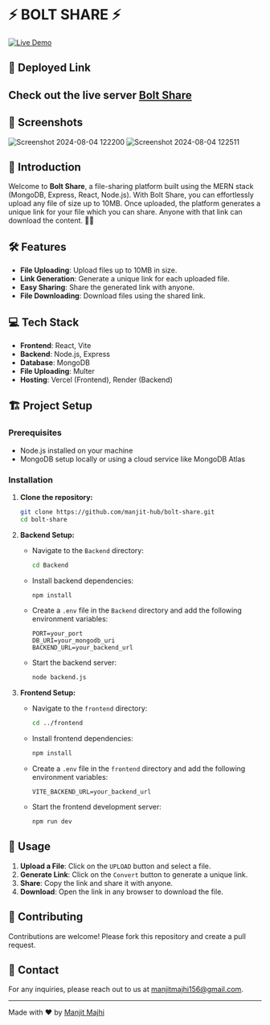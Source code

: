 # ⚡ BOLT SHARE ⚡

[![Live Demo](https://img.shields.io/badge/BOLT%20SHARE-Live%20Demo-brightgreen)](https://bolt-share.vercel.app/)

## 🚀 Deployed Link

## Check out the live server [Bolt Share](https://bolt-share.vercel.app/)

## 📸 Screenshots
![Screenshot 2024-08-04 122200](https://github.com/user-attachments/assets/69a53f51-f07d-48c2-a027-fffccdb647bf) 
![Screenshot 2024-08-04 122511](https://github.com/user-attachments/assets/4f175131-0455-4faf-9775-c97d53f405fb)


## 🌟 Introduction

Welcome to **Bolt Share**, a file-sharing platform built using the MERN stack (MongoDB, Express, React, Node.js). With Bolt Share, you can effortlessly upload any file of size up to 10MB. Once uploaded, the platform generates a unique link for your file which you can share. Anyone with that link can download the content. 📂✨

## 🛠️ Features

- **File Uploading**: Upload files up to 10MB in size.
- **Link Generation**: Generate a unique link for each uploaded file.
- **Easy Sharing**: Share the generated link with anyone.
- **File Downloading**: Download files using the shared link.

## 💻 Tech Stack

- **Frontend**: React, Vite
- **Backend**: Node.js, Express
- **Database**: MongoDB
- **File Uploading**: Multer
- **Hosting**: Vercel (Frontend), Render (Backend)

## 🏗️ Project Setup

### Prerequisites

- Node.js installed on your machine
- MongoDB setup locally or using a cloud service like MongoDB Atlas

### Installation

1. **Clone the repository:**

    ```bash
    git clone https://github.com/manjit-hub/bolt-share.git
    cd bolt-share
    ```

2. **Backend Setup:**

    - Navigate to the `Backend` directory:
    
        ```bash
        cd Backend
        ```
    
    - Install backend dependencies:
    
        ```bash
        npm install
        ```
    
    - Create a `.env` file in the `Backend` directory and add the following environment variables:
    
        ```env
        PORT=your_port
        DB_URI=your_mongodb_uri
        BACKEND_URL=your_backend_url
        ```
    
    - Start the backend server:
    
        ```bash
        node backend.js
        ```

3. **Frontend Setup:**

    - Navigate to the `frontend` directory:
    
        ```bash
        cd ../frontend
        ```
    
    - Install frontend dependencies:
    
        ```bash
        npm install
        ```
    
    - Create a `.env` file in the `frontend` directory and add the following environment variables:
    
        ```env
        VITE_BACKEND_URL=your_backend_url
        ```
    
    - Start the frontend development server:
    
        ```bash
        npm run dev
        ```

## 🌟 Usage

1. **Upload a File**: Click on the `UPLOAD` button and select a file.
2. **Generate Link**: Click on the `Convert` button to generate a unique link.
3. **Share**: Copy the link and share it with anyone.
4. **Download**: Open the link in any browser to download the file.

## 🤝 Contributing

Contributions are welcome! Please fork this repository and create a pull request.

## 📧 Contact

For any inquiries, please reach out to us at [manjitmajhi156@gmail.com](mailto:manjitmajhi156@gmail.com).

---

Made with ❤️ by [Manjit Majhi](https://github.com/manjit-hub)
